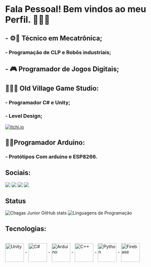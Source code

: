 # Fala Pessoal! Bem vindos ao meu Perfil. 👋😎🐺

##   - ⚙️🤖 Técnico em Mecatrônica;
###   - Programação de CLP e Robôs industriais;
##
##   - 🎮 Programador de Jogos Digitais;

## 👨🏼‍💻 Old Village Game Studio:
###   - Programador C# e Unity;
###   - Level Design;
[![Itchi.io](https://img.shields.io/badge/Itch.io-FA5C5C?style=for-the-badge&logo=itchdotio&logoColor=white)](https://old-village.itch.io)
##
## 🦾🦿Programador Arduino:
### - Protótipos Com arduino e ESP8266.


## Sociais: 
<div> 
  <a href="https://www.instagram.com/chagas_juniormec/" target="_blank"><img src="https://img.shields.io/badge/-Instagram-%23E4405F?style=for-the-badge&logo=instagram&logoColor=white" target="_blank"></a>
  <a href = "mailto:jniors75@gmail.com"><img src="https://img.shields.io/badge/-Gmail-%23333?style=for-the-badge&logo=gmail&logoColor=white" target="_blank"></a>
  <a href="https://www.linkedin.com/in/chagas-júnior-a50904237/" target="_blank"><img src="https://img.shields.io/badge/-LinkedIn-%230077B5?style=for-the-badge&logo=linkedin&logoColor=white" target="_blank"></a> 
  <a href="https://www.facebook.com/chagas.junior.39" target="_blank"><img src="https://img.shields.io/badge/Facebook-1877F2?style=for-the-badge&logo=facebook&logoColor=white" target="_blank"></a> 
  
</div>

## Status
![Chagas Junior GitHub stats](https://github-readme-stats.vercel.app/api?username=FChJunior&show_icons=true&theme=Gradient)
![Linguagens de Programação](https://github-readme-stats.vercel.app/api/top-langs/?username=FChJunior&layout=compact&hide_title=true&theme=radical)

## Tecnologias:
<div style="display: inline_block"><br/>
   <img align="center" alt="Unity" heigth = 60 width = 60 src=  "https://cdn.jsdelivr.net/gh/devicons/devicon/icons/unity/unity-original.svg" />
-
  <img align="center" alt="C#" heigth = 60 width = 60 src= "https://cdn.jsdelivr.net/gh/devicons/devicon/icons/csharp/csharp-original.svg" />
 -
  <img align="center" alt="Arduino" heigth = 60 width = 60 src= "https://cdn.jsdelivr.net/gh/devicons/devicon/icons/arduino/arduino-original-wordmark.svg" />
 -
  <img align="center" alt="C++" heigth = 60 width = 60 src= "https://cdn.jsdelivr.net/gh/devicons/devicon/icons/cplusplus/cplusplus-original.svg" />
   -
  <img align="center" alt="Python" heigth = 60 width = 60 src= "https://cdn.jsdelivr.net/gh/devicons/devicon/icons/python/python-original.svg" />
   -
    <img align="center" alt="Firebase" heigth = 60 width = 60 src= "https://cdn.jsdelivr.net/gh/devicons/devicon/icons/firebase/firebase-plain.svg"" />           
</div>
                                     
                                                                                                                                                             
